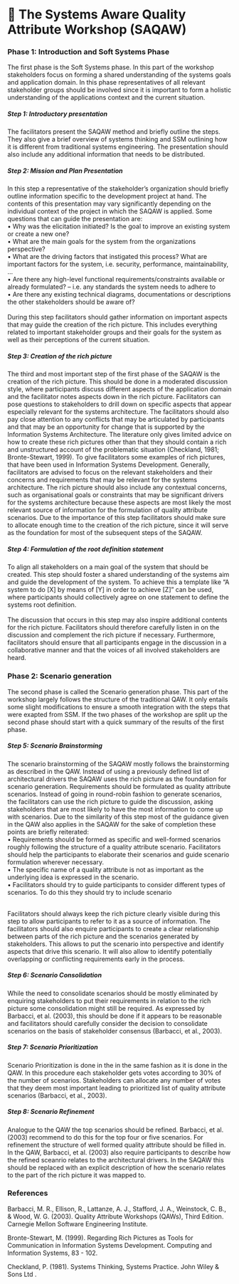 # :blue_book: The Systems Aware Quality Attribute Workshop (SAQAW)

### Phase 1: Introduction and Soft Systems Phase
The first phase is the Soft Systems phase. In this part of the workshop stakeholders focus on forming a shared understanding of the systems goals and application domain. In this phase representatives of all relevant stakeholder groups should be involved since it is important to form a holistic understanding of the applications context and the current situation.

##### Step 1: Introductory presentation
The facilitators present the SAQAW method and briefly outline the steps. They also give a brief overview of systems thinking and SSM outlining how it is different from traditional systems engineering. The presentation should also include any additional information that needs to be distributed.

##### Step 2: Mission and Plan Presentation
In this step a representative of the stakeholder’s organization should briefly outline information specific to the development project at hand. The contents of this presentation may vary significantly depending on the individual context of the project in which the SAQAW is applied. Some questions that can guide the presentation are: <br />
•	Why was the elicitation initiated? Is the goal to improve an existing system or create a new one? <br />
•	What are the main goals for the system from the organizations perspective? <br />
•	What are the driving factors that instigated this process? What are important factors for the system, i.e. security, performance, maintainability, … <br />
•	Are there any high-level functional requirements/constraints available or already formulated? – i.e. any standards the system needs to adhere to <br />
•	Are there any existing technical diagrams, documentations or descriptions the other stakeholders should be aware of? <br /><br />
During this step facilitators should gather information on important aspects that may guide the creation of the rich picture. This includes everything related to important stakeholder groups and their goals for the system as well as their perceptions of the current situation. 


##### Step 3: Creation of the rich picture
The third and most important step of the first phase of the SAQAW is the creation of the rich picture. This should be done in a moderated discussion style, where participants discuss different aspects of the application domain and the facilitator notes aspects down in the rich picture. Facilitators can pose questions to stakeholders to drill down on specific aspects that appear especially relevant for the systems architecture. 
The facilitators should also pay close attention to any conflicts that may be articulated by participants and that may be an opportunity for change that is supported by the Information Systems Architecture. 
The literature only gives limited advice on how to create these rich pictures other than that they should contain a rich and unstructured account of the problematic situation (Checkland, 1981; Bronte-Stewart, 1999). To give facilitators some examples of rich pictures, that have been used in Information Systems Development. Generally, facilitators are advised to focus on the relevant stakeholders and their concerns and requirements that may be relevant for the systems architecture. The rich picture should also include any contextual concerns, such as organisational goals or constraints that may be significant drivers for the systems architecture because these aspects are most likely the most relevant source of information for the formulation of quality attribute scenarios. Due to the importance of this step facilitators should make sure to allocate enough time to the creation of the rich picture, since it will serve as the foundation for most of the subsequent steps of the SAQAW.

##### Step 4: Formulation of the root definition statement
To align all stakeholders on a main goal of the system that should be created. This step should foster a shared understanding of the systems aim and guide the development of the system.  To achieve this a template like “A system to do [X] by means of [Y] in order to achieve [Z]” can be used, where participants should collectively agree on one statement to define the systems root definition. <br /><br />
The discussion that occurs in this step may also inspire additional contents for the rich picture. Facilitators should therefore carefully listen in on the discussion and complement the rich picture if necessary. Furthermore, facilitators should ensure that all participants engage in the discussion in a collaborative manner and that the voices of all involved stakeholders are heard. 

### Phase 2: Scenario generation
The second phase is called the Scenario generation phase. This part of the workshop largely follows the structure of the traditional QAW. It only entails some slight modifications to ensure a smooth integration with the steps that were exapted from SSM. If the two phases of the workshop are split up the second phase should start with a quick summary of the results of the first phase.


##### Step 5: Scenario Brainstorming
The scenario brainstorming of the SAQAW mostly follows the brainstorming as described in the QAW. Instead of using a previously defined list of architectural drivers the SAQAW uses the rich picture as the foundation for scenario generation. Requirements should be formulated as quality attribute scenarios. Instead of going in round-robin fashion to generate scenarios, the facilitators can use the rich picture to guide the discussion, asking stakeholders that are most likely to have the most information to come up with scenarios. Due to the similarity of this step most of the guidance given in the QAW also applies in the SAQAW for the sake of completion these points are briefly reiterated: <br />
•	Requirements should be formed as specific and well-formed scenarios roughly following the structure of a quality attribute scenario. Facilitators should help the participants to elaborate their scenarios and guide scenario formulation wherever necessary. <br />
•	The specific name of a quality attribute is not as important as the underlying idea is expressed in the scenario. <br />
•	Facilitators should try to guide participants to consider different types of scenarios. To do this they should try to include scenario <br /><br />

Facilitators should always keep the rich picture clearly visible during this step to allow participants to refer to it as a source of information. The facilitators should also enquire participants to create a clear relationship between parts of the rich picture and the scenarios generated by stakeholders. This allows to put the scenario into perspective and identify aspects that drive this scenario. It will also allow to identify potentially overlapping or conflicting requirements early in the process. 

##### Step 6: Scenario Consolidation
While the need to consolidate scenarios should be mostly eliminated by enquiring stakeholders to put their requirements in relation to the rich picture some consolidation might still be required. As expressed by Barbacci, et al. (2003), this should be done if it appears to be reasonable and facilitators should carefully consider the decision to consolidate scenarios on the basis of stakeholder consensus (Barbacci, et al., 2003).

##### Step 7: Scenario Prioritization
Scenario Prioritization is done in the in the same fashion as it is done in the QAW. In this procedure each stakeholder gets votes according to 30% of the number of scenarios. Stakeholders can allocate any number of votes that they deem most important leading to prioritized list of quality attribute scenarios (Barbacci, et al., 2003).

#####  Step 8: Scenario Refinement
Analogue to the QAW the top scenarios should be refined. Barbacci, et al. (2003) recommend to do this for the top four or five scenarios. For refinement the structure of well formed quality attribute should be filled in. In the QAW, Barbacci, et al. (2003) also require participants to describe how the refined sceanrio relates to the architectural drivers. In the SAQAW this should be replaced with an explicit description of how the scenario relates to the part of the rich picture it was mapped to.

### References
Barbacci, M. R., Ellison, R., Lattanze, A. J., Stafford, J. A., Weinstock, C. B., & Wood, W. G. (2003). Quality Attribute Workshops (QAWs), Third Edition. Carnegie Mellon Software Engineering Institute.

Bronte-Stewart, M. (1999). Regarding Rich Pictures as Tools for Communication in Information Systems Development. Computing and Information Systems, 83 - 102.

Checkland, P. (1981). Systems Thinking, Systems Practice. John Wiley & Sons Ltd .